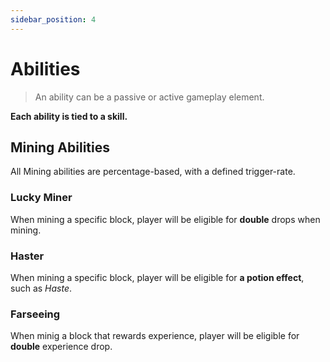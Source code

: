 ```yaml
---
sidebar_position: 4
---
```


# Abilities

> An ability can be a passive or active gameplay element.

**Each ability is tied to a skill.**

## Mining Abilities

All Mining abilities are percentage-based, with a defined trigger-rate.

### Lucky Miner

When mining a specific block, player will be eligible for **double** drops when mining.

### Haster

When mining a specific block, player will be eligible for **a potion effect**, such as _Haste_.

### Farseeing

When minig a block that rewards experience, player will be eligible for **double** experience drop.
